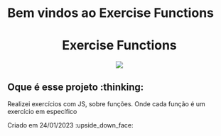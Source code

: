 # Bem vindos ao Exercise Functions
<h1 align="center"> Exercise Functions </h1> 
<p align="center">
<img src="https://img.shields.io/badge/STATUS-FINALIZADO-green"/>
</p>

<h2>Oque é esse projeto :thinking:</h2>
<p>Realizei exercícios com JS, sobre funções. Onde cada função é um exercício em específico</p>
<p>Criado em 24/01/2023 :upside_down_face:</p>
